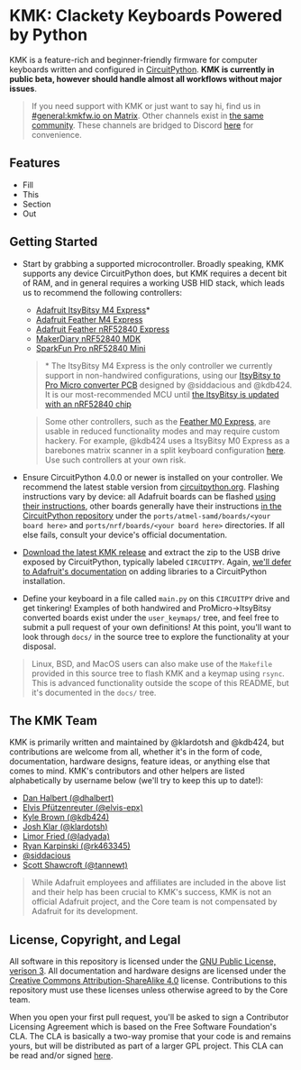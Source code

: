 # KMK: Clackety Keyboards Powered by Python

KMK is a feature-rich and beginner-friendly firmware for computer keyboards
written and configured in
[CircuitPython](https://github.com/adafruit/circuitpython). **KMK is currently
in public beta, however should handle almost all workflows without major
issues**.

> If you need support with KMK or just want to say hi, find us in
> [#general:kmkfw.io on Matrix](https://matrix.to/#/#general:kmkfw.io). Other
> channels exist in [the same community](https://matrix.to/#/+kmk:kmkfw.io).
> These channels are bridged to Discord [here](https://discordapp.com/widget?id=493256121075761173&theme=dark)
> for convenience.

## Features

- Fill
- This
- Section
- Out

## Getting Started

- Start by grabbing a supported microcontroller. Broadly speaking, KMK supports
  any device CircuitPython does, but KMK requires a decent bit of RAM, and in
  general requires a working USB HID stack, which leads us to recommend the
  following controllers:

  * [Adafruit ItsyBitsy M4 Express](https://www.adafruit.com/product/3800)\*
  * [Adafruit Feather M4 Express](https://www.adafruit.com/product/3857)
  * [Adafruit Feather nRF52840 Express](https://www.adafruit.com/product/4062)
  * [MakerDiary nRF52840 MDK](https://store.makerdiary.com/collections/frontpage/products/nrf52840-mdk-iot-development-kit)
  * [SparkFun Pro nRF52840 Mini](https://www.sparkfun.com/products/15025)

  > \* The ItsyBitsy M4 Express is the only controller we currently support in
  > non-handwired configurations, using our [ItsyBitsy to Pro Micro converter
  > PCB](https://github.com/KMKfw/kmk_firmware/tree/master/hardware) designed by
  > @siddacious and @kdb424. It is our most-recommended MCU until [the ItsyBitsy is
  > updated with an nRF52840
  > chip](https://blog.adafruit.com/2019/01/26/comingsoon-itsybitsy-nrf52480-runs-circuitpython-adafruit-circuitpython-adafruit-circuitpython/)

  > Some other controllers, such as the [Feather M0 Express](https://www.adafruit.com/product/3403),
  > are usable in reduced functionality modes and may require custom hackery.
  > For example, @kdb424 uses a ItsyBitsy M0 Express as a barebones matrix scanner
  > in a split keyboard configuration
  > [here](https://github.com/KMKfw/kmk_firmware/commit/1f84079dc8aadeb9627c4762d9f9fb855292c4a2).
  > Use such controllers at your own risk.

- Ensure CircuitPython 4.0.0 or newer is installed on your controller. We
  recommend the latest stable version from
  [circuitpython.org](https://circuitpython.org/downloads). Flashing
  instructions vary by device: all Adafruit boards can be flashed [using their
  instructions](https://learn.adafruit.com/welcome-to-circuitpython/installing-circuitpython),
  other boards generally have their instructions [in the CircuitPython
  repository](https://github.com/adafruit/circuitpython) under the
  `ports/atmel-samd/boards/<your board here>` and `ports/nrf/boards/<your board
  here>` directories. If all else fails, consult your device's official
  documentation.

- [Download the latest KMK release](https://cdn.kmkfw.io/kmk-latest-beta.zip) and
  extract the zip to the USB drive exposed by CircuitPython, typically labeled
  `CIRCUITPY`.  Again, [we'll defer to Adafruit's
  documentation](https://learn.adafruit.com/welcome-to-circuitpython/circuitpython-libraries)
  on adding libraries to a CircuitPython installation.

- Define your keyboard in a file called `main.py` on this `CIRCUITPY` drive and
  get tinkering! Examples of both handwired and ProMicro-\>ItsyBitsy converted
  boards exist under the `user_keymaps/` tree, and feel free to submit a pull
  request of your own definitions! At this point, you'll want to look through
  `docs/` in the source tree to explore the functionality at your disposal.

> Linux, BSD, and MacOS users can also make use of the `Makefile` provided in
> this source tree to flash KMK and a keymap using `rsync`. This is advanced
> functionality outside the scope of this README, but it's documented in the
> `docs/` tree.

## The KMK Team

KMK is primarily written and maintained by @klardotsh and @kdb424, but
contributions are welcome from all, whether it's in the form of code,
documentation, hardware designs, feature ideas, or anything else that comes to
mind. KMK's contributors and other helpers are listed alphabetically by username
below (we'll try to keep this up to date!):

- [Dan Halbert (@dhalbert)](https://github.com/dhalbert)
- [Elvis Pfützenreuter (@elvis-epx)](https://github.com/elvis-epx)
- [Kyle Brown (@kdb424)](https://github.com/kdb424)
- [Josh Klar (@klardotsh)](https://github.com/klardotsh)
- [Limor Fried (@ladyada)](https://github.com/ladyada)
- [Ryan Karpinski (@rk463345)](https://github.com/rk463345)
- [@siddacious](https://github.com/siddacious)
- [Scott Shawcroft (@tannewt)](https://github.com/tannewt)

> While Adafruit employees and affiliates are included in the above list and
> their help has been crucial to KMK's success, KMK is not an official Adafruit
> project, and the Core team is not compensated by Adafruit for its development.

## License, Copyright, and Legal

All software in this repository is licensed under the [GNU Public License,
verison 3](https://tldrlegal.com/license/gnu-general-public-license-v3-(gpl-3)).
All documentation and hardware designs are licensed under the [Creative Commons
Attribution-ShareAlike 4.0](https://creativecommons.org/licenses/by-sa/4.0/)
license. Contributions to this repository must use these licenses unless
otherwise agreed to by the Core team.

When you open your first pull request, you'll be asked to sign a Contributor
Licensing Agreement which is based on the Free Software Foundation's CLA. The
CLA is basically a two-way promise that your code is and remains yours, but will
be distributed as part of a larger GPL project. This CLA can be read and/or
signed [here](https://cla-assistant.io/kmkfw/kmk_firmware).
